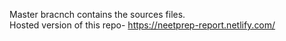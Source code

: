 Master bracnch contains the sources files. <br/>
Hosted version of this repo- https://neetprep-report.netlify.com/
